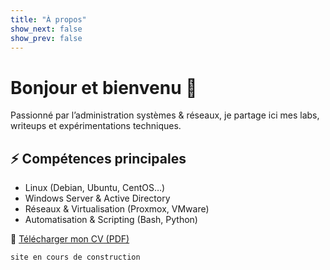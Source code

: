 ```yaml
---
title: "À propos"
show_next: false
show_prev: false
---
```


# Bonjour et bienvenu 👋
Passionné par l’administration systèmes & réseaux, je partage ici mes labs, writeups et expérimentations techniques.

## ⚡ Compétences principales
- Linux (Debian, Ubuntu, CentOS…)
- Windows Server & Active Directory
- Réseaux & Virtualisation (Proxmox, VMware)
- Automatisation & Scripting (Bash, Python)

📄 [Télécharger mon CV (PDF)](cv/cv_fr.pdf)
``` 
site en cours de construction
``` 